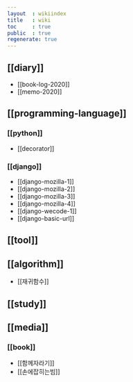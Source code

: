 ```yaml
---
layout  : wikiindex
title   : wiki
toc     : true
public  : true
regenerate: true
---
```



## [[diary]]

* [[book-log-2020]]
* [[memo-2020]]


## [[programming-language]]

### [[python]]

* [[decorator]]

### [[django]]

* [[django-mozilla-1]]
* [[django-mozilla-2]]
* [[django-mozilla-3]]
* [[django-mozilla-4]]
* [[django-wecode-1]]
* [[django-basic-url]]

## [[tool]]

## [[algorithm]]

* [[재귀함수]]


## [[study]]

## [[media]]

### [[book]]

* [[함께자라기]]
* [[손에잡히는빔]]


